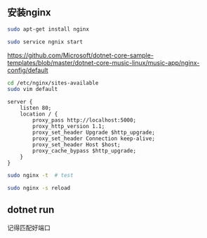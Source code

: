 ## 安装nginx

``` bash
sudo apt-get install nginx

sudo service ngnix start

```
https://github.com/Microsoft/dotnet-core-sample-templates/blob/master/dotnet-core-music-linux/music-app/nginx-config/default

``` bash
cd /etc/nginx/sites-available
sudo vim default
```

``` 
server {
    listen 80;
    location / {
        proxy_pass http://localhost:5000;
        proxy_http_version 1.1;
        proxy_set_header Upgrade $http_upgrade;
        proxy_set_header Connection keep-alive;
        proxy_set_header Host $host;
        proxy_cache_bypass $http_upgrade;
    }
}
```


``` bash
sudo nginx -t  # test

sudo nginx -s reload
```

## dotnet run 

记得匹配好端口